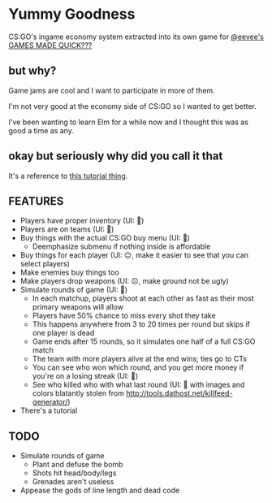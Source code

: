 # Yummy Goodness
CS:GO's ingame economy system extracted into its own game for [@eevee's GAMES MADE QUICK???](https://itch.io/jam/games-made-quick)

## but why?
Game jams are cool and I want to participate in more of them.

I'm not very good at the economy side of CS:GO so I wanted to get better.

I've been wanting to learn Elm for a while now and I thought this was as good a time as any.

## okay but seriously why did you call it that
It's a reference to [this tutorial thing](https://youtu.be/DpXtRbggpQM?t=4m40s).

## FEATURES

- Players have proper inventory (UI: 🙂)
- Players are on teams (UI: 🙂)
- Buy things with the actual CS:GO buy menu (UI: 🙂)
    - Deemphasize submenu if nothing inside is affordable
- Buy things for each player (UI: 😐, make it easier to see that you can select players)
- Make enemies buy things too
- Make players drop weapons (UI: ☹️, make ground not be ugly)
- Simulate rounds of game (UI: 🙂)
    - In each matchup, players shoot at each other as fast as their most primary weapons will allow
    - Players have 50% chance to miss every shot they take
    - This happens anywhere from 3 to 20 times per round but skips if one player is dead
    - Game ends after 15 rounds, so it simulates one half of a full CS:GO match
    - The team with more players alive at the end wins; ties go to CTs
    - You can see who won which round, and you get more money if you're on a losing streak (UI: 🙂)
    - See who killed who with what last round (UI: 🙂 with images and colors blatantly stolen from http://tools.dathost.net/killfeed-generator/)
- There's a tutorial

## TODO

- Simulate rounds of game
    - Plant and defuse the bomb
    - Shots hit head/body/legs
    - Grenades aren't useless
- Appease the gods of line length and dead code
